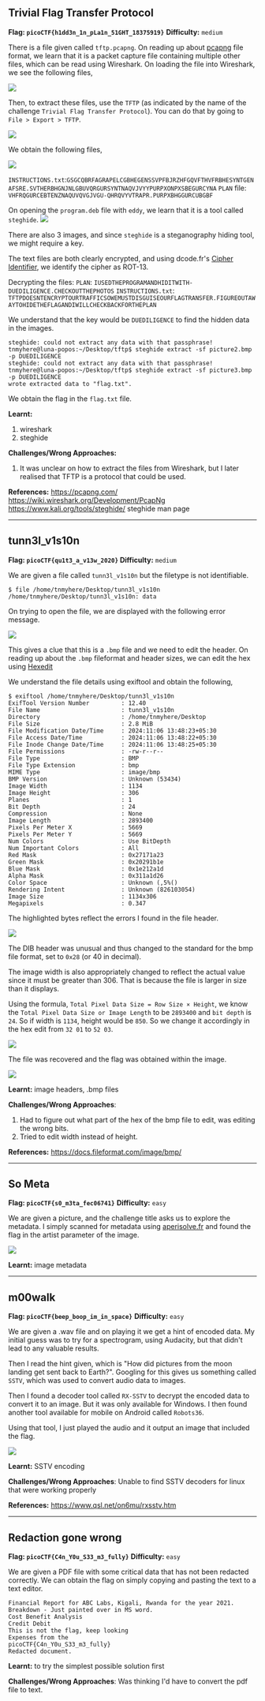 ## Trivial Flag Transfer Protocol

**Flag: `picoCTF{h1dd3n_1n_pLa1n_51GHT_18375919}`**
**Difficulty:** `medium`

There is a file given called `tftp.pcapng`. On reading up about [pcapng](https://pcapng.com/) file format, we learn that it is a packet capture file containing multiple other files, which can be read using Wireshark. On loading the file into Wireshark, we see the following files,

![](/media/forensics_tftp_1.png)

Then, to extract these files, use the `TFTP` (as indicated by the name of the challenge `Trivial Flag Transfer Protocol`). You can do that by going to `File > Export > TFTP`.

![](/media/forensics_tftp_2.png)

We obtain the following files,

![](/media/forensics_tftp_3.png)

`INSTRUCTIONS.txt`:`GSGCQBRFAGRAPELCGBHEGENSSVPFBJRZHFGQVFTHVFRBHESYNTGENAFSRE.SVTHERBHGNJNLGBUVQRGURSYNTNAQVJVYYPURPXONPXSBEGURCYNA`
`PLAN` file: `VHFRQGURCEBTENZNAQUVQVGJVGU-QHRQVYVTRAPR.PURPXBHGGURCUBGBF`

On opening the `program.deb` file with `eddy`, we learn that it is a tool called `steghide`. 
![](/media/forensics_tftp_4.png)

There are also 3 images, and since `steghide` is a steganography hiding tool, we might require a key.

The text files are both clearly encrypted, and using dcode.fr's [Cipher Identifier](https://www.dcode.fr/cipher-identifier), we identify the cipher as ROT-13.

Decrypting the files:
`PLAN`: `IUSEDTHEPROGRAMANDHIDITWITH-DUEDILIGENCE.CHECKOUTTHEPHOTOS`
`INSTRUCTIONS.txt`: `TFTPDOESNTENCRYPTOURTRAFFICSOWEMUSTDISGUISEOURFLAGTRANSFER.FIGUREOUTAWAYTOHIDETHEFLAGANDIWILLCHECKBACKFORTHEPLAN`

We understand that the key would be `DUEDILIGENCE` to find the hidden data in the images. 

```tnmyhere@luna-popos:~/Desktop/tftp$ steghide extract -sf picture1.bmp -p DUEDILIGENCE
steghide: could not extract any data with that passphrase!
tnmyhere@luna-popos:~/Desktop/tftp$ steghide extract -sf picture2.bmp -p DUEDILIGENCE
steghide: could not extract any data with that passphrase!
tnmyhere@luna-popos:~/Desktop/tftp$ steghide extract -sf picture3.bmp -p DUEDILIGENCE
wrote extracted data to "flag.txt".
```

We obtain the flag in the `flag.txt` file.

**Learnt:** 
1. wireshark
2. steghide

**Challenges/Wrong Approaches:**
1. It was unclear on how to extract the files from Wireshark, but I later realised that TFTP is a protocol that could be used.

**References:**
https://pcapng.com/
https://wiki.wireshark.org/Development/PcapNg
https://www.kali.org/tools/steghide/
steghide man page


---

## tunn3l_v1s10n

**Flag: `picoCTF{qu1t3_a_v13w_2020}`
Difficulty:** `medium`

We are given a file called `tunn3l_v1s10n` but the filetype is not identifiable.

```
$ file /home/tnmyhere/Desktop/tunn3l_v1s10n
/home/tnmyhere/Desktop/tunn3l_v1s10n: data
```

On trying to open the file, we are displayed with the following error message.

![](/media/forensics_tunnelvision_1.png)

This gives a clue that this is a `.bmp` file and we need to edit the header. On reading up about the `.bmp` fileformat and header sizes, we can edit the hex using [Hexedit](https://hexed.it)

We understand the file details using exiftool and obtain the following,
```
$ exiftool /home/tnmyhere/Desktop/tunn3l_v1s10n
ExifTool Version Number         : 12.40
File Name                       : tunn3l_v1s10n
Directory                       : /home/tnmyhere/Desktop
File Size                       : 2.8 MiB
File Modification Date/Time     : 2024:11:06 13:48:23+05:30
File Access Date/Time           : 2024:11:06 13:48:22+05:30
File Inode Change Date/Time     : 2024:11:06 13:48:25+05:30
File Permissions                : -rw-r--r--
File Type                       : BMP
File Type Extension             : bmp
MIME Type                       : image/bmp
BMP Version                     : Unknown (53434)
Image Width                     : 1134
Image Height                    : 306
Planes                          : 1
Bit Depth                       : 24
Compression                     : None
Image Length                    : 2893400
Pixels Per Meter X              : 5669
Pixels Per Meter Y              : 5669
Num Colors                      : Use BitDepth
Num Important Colors            : All
Red Mask                        : 0x27171a23
Green Mask                      : 0x20291b1e
Blue Mask                       : 0x1e212a1d
Alpha Mask                      : 0x311a1d26
Color Space                     : Unknown (,5%()
Rendering Intent                : Unknown (826103054)
Image Size                      : 1134x306
Megapixels                      : 0.347
```


The highlighted bytes reflect the errors I found in the file header.

![](/media/forensics_tunnelvision_2.png)

The DIB header was unusual and thus changed to the standard for the bmp file format, set to `0x28` (or 40 in decimal). 

The image width is also appropriately changed to reflect the actual value since it must be greater than 306. That is because the file is larger in size than it displays.

Using the formula, `Total Pixel Data Size = Row Size × Height`, we know the `Total Pixel Data Size or Image Length` to be `2893400` and `bit depth` is `24`. So if width is `1134`, height would be `850`. So we change it accordingly in the hex edit from `32 01` to `52 03`.

![](/media/forensics_tunnelvision_3.png)

The file was recovered and the flag was obtained within the image.

![](/media/forensics_tunnelvision_4.png)

**Learnt:** image headers, .bmp files

**Challenges/Wrong Approaches**:
1. Had to figure out what part of the hex of the bmp file to edit, was editing the wrong bits.
2. Tried to edit width instead of height.

**References:**
https://docs.fileformat.com/image/bmp/

---

## So Meta

**Flag: `picoCTF{s0_m3ta_fec06741}`**
**Difficulty:** `easy`

We are given a picture, and the challenge title asks us to explore the metadata. I simply scanned for metadata using [aperisolve.fr](https://aperisolve.fr) and found the flag in the artist parameter of the image.

![](/media/forensics_someta_1.png)

**Learnt:** image metadata

---

## m00walk

**Flag: `picoCTF{beep_boop_im_in_space}`**
**Difficulty:** `easy`

We are given a .wav file and on playing it we get a hint of encoded data. My initial guess was to try for a spectrogram, using Audacity, but that didn't lead to any valuable results.

Then I read the hint given, which is "How did pictures from the moon landing get sent back to Earth?". Googling for this gives us something called `SSTV`, which was used to convert audio data to images.

Then I found a decoder tool called `RX-SSTV` to decrypt the encoded data to convert it to an image. But it was only available for Windows. I then found another tool available for mobile on Android called `Robots36`.

Using that tool, I just played the audio and it output an image that included the flag.

![](/media/forensics_moonwalk_1.jpeg)

**Learnt:** SSTV encoding

**Challenges/Wrong Approaches**: Unable to find SSTV decoders for linux that were working properly

**References:** https://www.qsl.net/on6mu/rxsstv.htm

---

## Redaction gone wrong

**Flag: `picoCTF{C4n_Y0u_S33_m3_fully}`**
**Difficulty:** `easy`

We are given a PDF file with some critical data that has not been redacted correctly. We can obtain the flag on simply copying and pasting the text to a text editor.

```
Financial Report for ABC Labs, Kigali, Rwanda for the year 2021.  
Breakdown - Just painted over in MS word.  
Cost Benefit Analysis 
Credit Debit 
This is not the flag, keep looking 
Expenses from the    
picoCTF{C4n_Y0u_S33_m3_fully} 
Redacted document. 
```

**Learnt:** to try the simplest possible solution first

**Challenges/Wrong Approaches**: Was thinking I'd have to convert the pdf file to text.